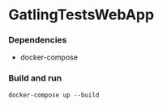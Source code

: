# GatlingTestsWebApp

### Dependencies
* docker-compose

### Build and run
```
docker-compose up --build
```
